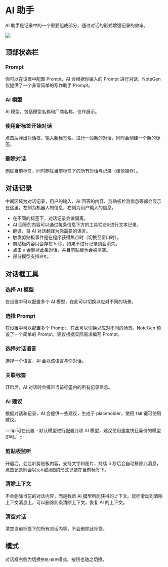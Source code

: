 # AI 助手

AI 助手是记录中的一个重要组成部分，通过对话的形式增强记录的效率。

![](https://s2.loli.net/2025/05/23/8uylNX1SAe5ZnRf.png)

## 顶部状态栏

<h3><Drama />Prompt</h3>

你可以在设置中配置 Prompt，AI 会根据你输入的 Prompt 进行对话，NoteGen 仅提供了一个非常简单的写作助手 Prompt。

<h3><BotMessageSquare />AI 模型</h3>

AI 模型，包括模型名称和厂商名称，仅作展示。

<h3><MessageSquarePlus />使用新标签开始对话</h3>

点击后弹出对话框，输入新标签名，进行一段新的对话，同时会创建一个新的标签。

<h3><Trash2 />删除对话</h3>

删除当前标签，同时删除当前标签下的所有对话与记录（谨慎操作）。

## 对话记录

中间区域为对话记录，用户的输入、AI 回答的内容、剪贴板检测信息等都会显示在这里，左侧为机器人的信息，右侧为用户输入的信息。

- 在不同的标签下，对话记录会做隔离。
- AI 回答的内容可以通过每条信息下方的工具栏`记录`进行文本记录。
- 翻译，将 AI 对话翻译为你需要的语言。
- 触发剪贴板事件是在程序获得焦点时（切换至窗口时）。
- 剪贴板内容只会存在 5 秒，如果不进行记录则会消失。
- 点击 `X` 会删掉此条对话，并且剪贴板也会被清空。
- 部分模型支持`思考`。

## 对话框工具

<h3><BotMessageSquare />选择 AI 模型</h3>

在设置中可以配置多个 AI 模型，在此可以切换以应对不同的场景。

<h3><Drama />选择 Prompt</h3>

在设置中可以配置多个 Prompt，在此可以切换以应对不同的场景。NoteGen 预设了一个简单的 Prompt，建议根据实际需求编写 Prompt。

<h3><Globe />选择对话语言</h3>

选择一个语言，AI 会以该语言与你对话。

<h3><Link />关联标签</h3>

开启后，AI 对话时会携带当前标签内的所有记录信息。

<h3><Lightbulb />AI 建议</h3>

根据对话和记录，AI 会提供一些建议，生成于 placeholder，使用 `TAB` 键可使用建议。

::: tip
可在设置 - 默认模型进行配置此项 AI 模型，建议使用速度快且廉价的模型即可。
:::

<h3><Clipboard />剪贴板监听</h3>

开启后，会监听剪贴板内容，支持文字和图片，持续 5 秒后会自动移除此消息，点击记录则会以`文本`或`插图`的形式记录在当前标签下。

<h3><AlignVerticalJustifyCenter />清除上下文</h3>

不会删除当前的对话内容，而是截断 AI 模型所能获得的上下文。鼠标滑动到清除上下文消息上，可以删除此条清除上下文，恢复 AI 的上下文。

<h3><Eraser />清空对话</h3>

清空当前标签下的所有对话内容，不会删除此标签。

## 模式

对话框右侧为切换`整理/聊天`模式，按钮也随之切换。

<script setup>
import { Drama, BotMessageSquare, MessageSquarePlus, Trash2, Globe, Link, Lightbulb, Clipboard, AlignVerticalJustifyCenter, Eraser } from 'lucide-vue-next'
</script>

<style scoped>
h3 {
  display: flex;
  align-items: center;
  gap: 8px;
}
</style>